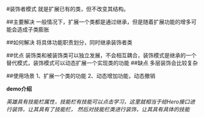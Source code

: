 #装饰者模式
就是扩展已有的类，但不改变其结构。

##主要解决
一般情况下，扩展一个类都是通过继承，但是随着扩展功能的增多可能会造成子类膨胀

##如何解决
将具体功能职责划分，同时继承装饰者类

##优点
装饰类和被装饰类可以独立发展，不会相互耦合，装饰模式是继承的一个替代模式，装饰模式可以动态扩展一个实现类的功能
##缺点
多层装饰会比较复杂

##使用场景
    1、扩展一个类的功能
    2、动态增加功能，动态撤销
    
    
**demo介绍**

_英雄具有技能栏属性，技能栏有技能可以点击学习，这里就相当于给Hero接口进行装饰，让其具有了技能栏，
然后对技能栏类进行装饰，让其具有具体的技能_


